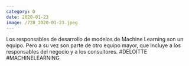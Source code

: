 ```yaml
--- 
category: D 
date: 2020-01-23 
image: /728_2020-01-23.jpeg 
--- 
```


Los responsables de desarrollo de modelos de Machine Learning son un equipo. Pero a su vez son parte de otro equipo mayor, que Incluye a los responsables del negocio y a los consultores. #DELOITTE #MACHINELEARNING